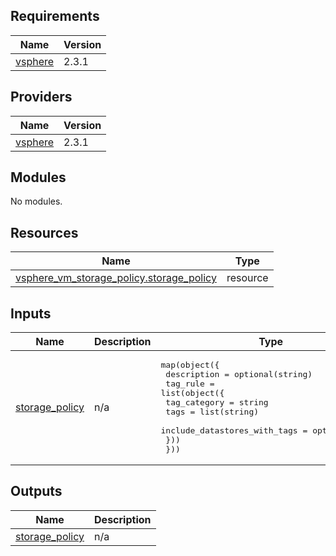 ## Requirements

| Name | Version |
|------|---------|
| <a name="requirement_vsphere"></a> [vsphere](#requirement\_vsphere) | 2.3.1 |

## Providers

| Name | Version |
|------|---------|
| <a name="provider_vsphere"></a> [vsphere](#provider\_vsphere) | 2.3.1 |

## Modules

No modules.

## Resources

| Name | Type |
|------|------|
| [vsphere_vm_storage_policy.storage_policy](https://registry.terraform.io/providers/hashicorp/vsphere/2.3.1/docs/resources/vm_storage_policy) | resource |

## Inputs

| Name | Description | Type | Default | Required |
|------|-------------|------|---------|:--------:|
| <a name="input_storage_policy"></a> [storage\_policy](#input\_storage\_policy) | n/a | <pre>map(object({<br>    description = optional(string)<br>    tag_rule = list(object({<br>      tag_category                 = string<br>      tags                         = list(string)<br>      include_datastores_with_tags = optional(bool)<br>    }))<br>  }))</pre> | n/a | yes |

## Outputs

| Name | Description |
|------|-------------|
| <a name="output_storage_policy"></a> [storage\_policy](#output\_storage\_policy) | n/a |
